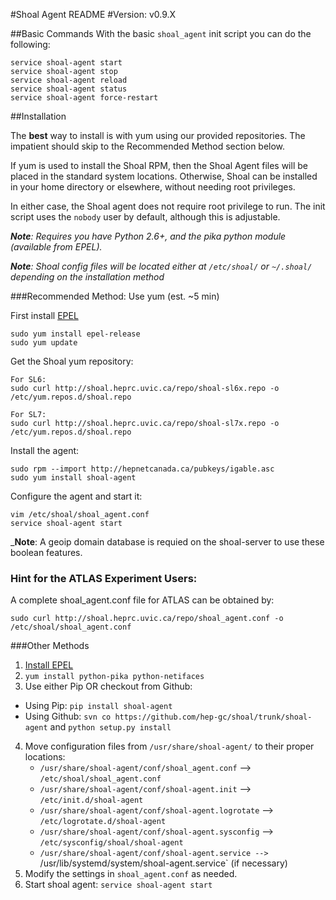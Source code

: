 #Shoal Agent README
#Version: v0.9.X

##Basic Commands
With the basic `shoal_agent` init script you can do the following:

```
service shoal-agent start
service shoal-agent stop
service shoal-agent reload 
service shoal-agent status
service shoal-agent force-restart
```

##Installation

The **best** way to install is with yum using our provided repositories. The impatient should skip to the Recommended Method section below.

If yum is used to install the Shoal RPM, then the Shoal Agent files will be placed in the standard system locations.
Otherwise, Shoal can be installed in your home directory or elsewhere, without needing root privileges.

In either case, the Shoal agent does not require root privilege to run. The init script uses the `nobody` user by default, although this is adjustable.

 _**Note**: Requires you have Python 2.6+, and the pika python module (available from EPEL)._

_**Note**: Shoal config files will be located either at `/etc/shoal/` or `~/.shoal/` depending on the installation method_

###Recommended Method: Use yum (est. ~5 min)

First install [EPEL](http://fedoraproject.org/wiki/EPEL) 

    sudo yum install epel-release
    sudo yum update

Get the Shoal yum repository:

    For SL6:
    sudo curl http://shoal.heprc.uvic.ca/repo/shoal-sl6x.repo -o /etc/yum.repos.d/shoal.repo

    For SL7:
    sudo curl http://shoal.heprc.uvic.ca/repo/shoal-sl7x.repo -o /etc/yum.repos.d/shoal.repo
   
Install the agent:

    sudo rpm --import http://hepnetcanada.ca/pubkeys/igable.asc
    sudo yum install shoal-agent

Configure the agent and start it:

    vim /etc/shoal/shoal_agent.conf
    service shoal-agent start


 _**Note**: A geoip domain database is requied on the shoal-server to use these boolean features.


### Hint for the ATLAS Experiment Users:

A complete shoal_agent.conf file for ATLAS can be obtained by:

    sudo curl http://shoal.heprc.uvic.ca/repo/shoal_agent.conf -o /etc/shoal/shoal_agent.conf


###Other Methods
1. [Install EPEL](http://fedoraproject.org/wiki/EPEL)
2. `yum install python-pika python-netifaces`
3. Use either Pip OR checkout from Github:
 - Using Pip: `pip install shoal-agent` 
 - Using Github: `svn co https://github.com/hep-gc/shoal/trunk/shoal-agent` and `python setup.py install`
4. Move configuration files from `/usr/share/shoal-agent/` to their proper locations:
	- `/usr/share/shoal-agent/conf/shoal_agent.conf` --> `/etc/shoal/shoal_agent.conf`
	- `/usr/share/shoal-agent/conf/shoal-agent.init` --> `/etc/init.d/shoal-agent`
	- `/usr/share/shoal-agent/conf/shoal-agent.logrotate` --> `/etc/logrotate.d/shoal-agent`
	- `/usr/share/shoal-agent/conf/shoal-agent.sysconfig` --> `/etc/sysconfig/shoal/shoal-agent`
	- `/usr/share/shoal-agent/conf/shoal-agent.service --> `/usr/lib/systemd/system/shoal-agent.service` (if necessary)
5. Modify the settings in `shoal_agent.conf` as needed.
6. Start shoal agent: `service shoal-agent start`

